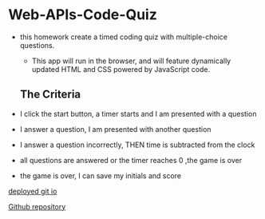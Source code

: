 # Web-APIs-Code-Quiz

- this homework create a timed coding quiz with multiple-choice questions.

  - This app will run in the browser, and will feature dynamically updated HTML and CSS powered by JavaScript code.

  ## The Criteria

- I click the start button, a timer starts and I am presented with a question
- I answer a question, I am presented with another question
- I answer a question incorrectly, THEN time is subtracted from the clock
- all questions are answered or the timer reaches 0 ,the game is over
- the game is over, I can save my initials and score

[deployed git io ](https://mohamedahmed-1980.github.io/Web-APIs-Code-Quiz/) <br>

[Github repository](https://github.com/mohamedahmed-1980/Web-APIs-Code-Quiz.git)
